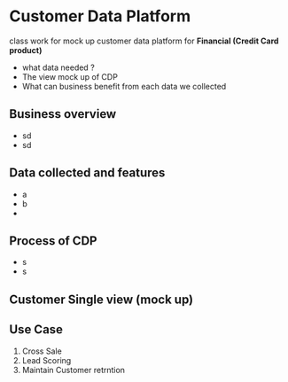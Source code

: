 # Customer Data Platform
class work for mock up customer data platform for **Financial (Credit Card product)**
- what data needed ?
- The view mock up of CDP
- What can business benefit from each data we collected
  
## Business overview
- sd
- sd

## Data collected and features
- a
- b
- 
## Process of CDP
- s
- s

## Customer Single view (mock up)

## Use Case
1) Cross Sale
2) Lead Scoring
3) Maintain Customer retrntion
